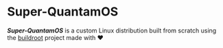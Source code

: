# Super-QuantamOS
***Super-QuantamOS*** is a custom Linux distribution built from scratch using the [buildroot](https://buildroot.org/) project made with ❤️
